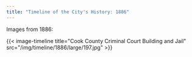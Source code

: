 ```yaml
---
title: "Timeline of the City's History: 1886"
---
```

Images from 1886:

{{< image-timeline title="Cook County Criminal Court Building and Jail" src="/img/timeline/1886/large/197.jpg" >}}